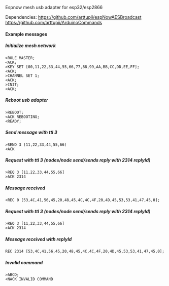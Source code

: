 Espnow mesh usb adapter for esp32/esp2866

Dependencies:
https://github.com/arttupii/espNowAESBroadcast
https://github.com/arttupii/ArduinoCommands


#### Example messages
##### Initialize mesh network
```
>ROLE MASTER;
<ACK;
>KEY SET [00,11,22,33,44,55,66,77,88,99,AA,BB,CC,DD,EE,FF];
<ACK;
>CHANNEL SET 1;
<ACK;
>INIT;
<ACK;
```
##### Reboot usb adapter
```
>REBOOT;
<ACK REBOOTING;
<READY;
```
##### Send message with ttl 3
```
>SEND 3 [11,22,33,44,55,66]
<ACK
```
##### Request with ttl 3 (nodes/node send/sends reply with 2314 replyId)
```
>REQ 3 [11,22,33,44,55,66]
>ACK 2314
```

##### Message received
```
<REC 0 [53,4C,41,56,45,20,48,45,4C,4C,4F,20,4D,45,53,53,41,47,45,0];
```
##### Request with ttl 3 (nodes/node send/sends reply with 2314 replyId)
```
>REQ 3 [11,22,33,44,55,66]
>ACK 2314
```
##### Message received with replyId
```
REC 2314 [53,4C,41,56,45,20,48,45,4C,4C,4F,20,4D,45,53,53,41,47,45,0];
```
##### Invalid command
```
>ABCD;
<NACK INVALID COMMAND
```

